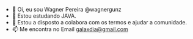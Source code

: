 - 👋 Oi, eu sou Wagner Pereira @wagnergunz
- 👀 Estou estudando  JAVA.
- 💞️ Estou a disposto a colabora com os termos e ajudar a comunidade.
- 📫 Me encontra no Email galaxdia@gmail.com

<!---
wagnergunz/wagnergunz is a ✨ special ✨ repository because its `README.md` (this file) appears on your GitHub profile.
You can click the Preview link to take a look at your changes.
--->
